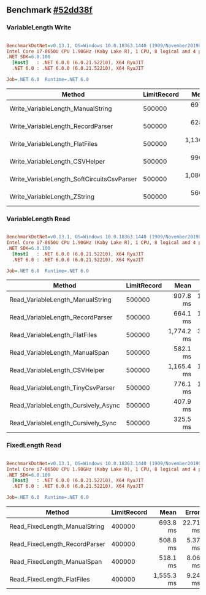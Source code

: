 ## Benchmark [#52dd38f](https://github.com/leandromoh/RecordParser/tree/52dd38fefc3df1e853f0bced0fee8ea320f4e13e)

### VariableLength Write

``` ini

BenchmarkDotNet=v0.13.1, OS=Windows 10.0.18363.1440 (1909/November2019Update/19H2)
Intel Core i7-8650U CPU 1.90GHz (Kaby Lake R), 1 CPU, 8 logical and 4 physical cores
.NET SDK=6.0.100
  [Host]   : .NET 6.0.0 (6.0.21.52210), X64 RyuJIT
  .NET 6.0 : .NET 6.0.0 (6.0.21.52210), X64 RyuJIT

Job=.NET 6.0  Runtime=.NET 6.0  

```
|                                     Method | LimitRecord |       Mean |    Error |   StdDev |     Median |       Gen 0 |      Gen 1 |     Gen 2 | Allocated |
|------------------------------------------- |------------ |-----------:|---------:|---------:|-----------:|------------:|-----------:|----------:|----------:|
|          Write_VariableLength_ManualString |      500000 |   697.9 ms | 28.94 ms | 84.42 ms |   656.1 ms |  30000.0000 |          - |         - |    121 MB |
|          Write_VariableLength_RecordParser |      500000 |   628.4 ms | 12.34 ms | 21.29 ms |   629.3 ms |   1000.0000 |          - |         - |      5 MB |
|             Write_VariableLength_FlatFiles |      500000 | 1,130.1 ms | 22.33 ms | 27.42 ms | 1,122.5 ms | 112000.0000 |          - |         - |    447 MB |
|             Write_VariableLength_CSVHelper |      500000 |   996.0 ms | 14.98 ms | 12.51 ms |   993.9 ms |  71000.0000 | 10000.0000 | 5000.0000 |    523 MB |
| Write_VariableLength_SoftCircuitsCsvParser |      500000 | 1,086.7 ms | 14.12 ms | 11.03 ms | 1,082.0 ms | 118000.0000 |  1000.0000 |         - |    473 MB |
|               Write_VariableLength_ZString |      500000 |   560.2 ms | 10.61 ms | 10.90 ms |   558.2 ms |   1000.0000 |          - |         - |      5 MB |

### VariableLength Read

``` ini

BenchmarkDotNet=v0.13.1, OS=Windows 10.0.18363.1440 (1909/November2019Update/19H2)
Intel Core i7-8650U CPU 1.90GHz (Kaby Lake R), 1 CPU, 8 logical and 4 physical cores
.NET SDK=6.0.100
  [Host]   : .NET 6.0.0 (6.0.21.52210), X64 RyuJIT
  .NET 6.0 : .NET 6.0.0 (6.0.21.52210), X64 RyuJIT

Job=.NET 6.0  Runtime=.NET 6.0  

```
|                              Method | LimitRecord |       Mean |    Error |   StdDev |       Gen 0 |       Gen 1 |     Gen 2 | Allocated |
|------------------------------------ |------------ |-----------:|---------:|---------:|------------:|------------:|----------:|----------:|
|    Read_VariableLength_ManualString |      500000 |   907.8 ms | 17.56 ms | 18.79 ms | 120000.0000 |           - |         - |    480 MB |
|    Read_VariableLength_RecordParser |      500000 |   664.1 ms | 13.14 ms | 28.29 ms |  12000.0000 |           - |         - |     52 MB |
|       Read_VariableLength_FlatFiles |      500000 | 1,774.2 ms | 31.76 ms | 28.15 ms | 183000.0000 |   1000.0000 |         - |    730 MB |
|      Read_VariableLength_ManualSpan |      500000 |   582.1 ms |  8.86 ms |  8.29 ms |  17000.0000 |           - |         - |     69 MB |
|       Read_VariableLength_CSVHelper |      500000 | 1,165.4 ms | 16.05 ms | 14.22 ms | 125000.0000 |           - |         - |    499 MB |
|   Read_VariableLength_TinyCsvParser |      500000 |   776.1 ms | 12.74 ms | 13.63 ms | 263000.0000 | 122000.0000 | 6000.0000 |  1,319 MB |
| Read_VariableLength_Cursively_Async |      500000 |   407.9 ms |  8.08 ms | 12.34 ms |  12000.0000 |           - |         - |     49 MB |
|  Read_VariableLength_Cursively_Sync |      500000 |   325.5 ms |  5.46 ms |  4.84 ms |  12000.0000 |           - |         - |     49 MB |

### FixedLength Read

``` ini

BenchmarkDotNet=v0.13.1, OS=Windows 10.0.18363.1440 (1909/November2019Update/19H2)
Intel Core i7-8650U CPU 1.90GHz (Kaby Lake R), 1 CPU, 8 logical and 4 physical cores
.NET SDK=6.0.100
  [Host]   : .NET 6.0.0 (6.0.21.52210), X64 RyuJIT
  .NET 6.0 : .NET 6.0.0 (6.0.21.52210), X64 RyuJIT

Job=.NET 6.0  Runtime=.NET 6.0  

```
|                        Method | LimitRecord |       Mean |    Error |   StdDev |     Median |       Gen 0 |      Gen 1 |     Gen 2 | Allocated |
|------------------------------ |------------ |-----------:|---------:|---------:|-----------:|------------:|-----------:|----------:|----------:|
| Read_FixedLength_ManualString |      400000 |   693.8 ms | 22.71 ms | 65.51 ms |   672.6 ms |  74000.0000 |          - |         - |    295 MB |
| Read_FixedLength_RecordParser |      400000 |   508.8 ms |  5.37 ms |  5.02 ms |   506.9 ms |  10000.0000 |          - |         - |     42 MB |
|   Read_FixedLength_ManualSpan |      400000 |   518.1 ms |  8.06 ms |  8.96 ms |   516.0 ms |  14000.0000 |          - |         - |     57 MB |
|    Read_FixedLength_FlatFiles |      400000 | 1,555.3 ms |  9.24 ms |  7.22 ms | 1,556.4 ms | 144000.0000 | 27000.0000 | 4000.0000 |    843 MB |

